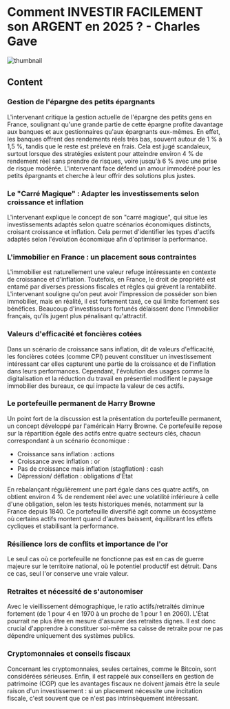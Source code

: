 # Comment INVESTIR FACILEMENT son ARGENT en 2025 ? - Charles Gave
![thumbnail](https://i.ytimg.com/vi/E5cqlrR6wEg/maxresdefault.jpg)

<!--- My thoughts -->

## Content

### Gestion de l'épargne des petits épargnants
L'intervenant critique la gestion actuelle de l'épargne des petits gens en France, soulignant qu'une grande partie de cette épargne profite davantage aux banques et aux gestionnaires qu'aux épargnants eux-mêmes. En effet, les banques offrent des rendements réels très bas, souvent autour de 1 % à 1,5 %, tandis que le reste est prélevé en frais. Cela est jugé scandaleux, surtout lorsque des stratégies existent pour atteindre environ 4 % de rendement réel sans prendre de risques, voire jusqu'à 6 % avec une prise de risque modérée. L'intervenant face défend un amour immodéré pour les petits épargnants et cherche à leur offrir des solutions plus justes.

### Le "Carré Magique" : Adapter les investissements selon croissance et inflation
L'intervenant explique le concept de son "carré magique", qui situe les investissements adaptés selon quatre scénarios économiques distincts, croisant croissance et inflation. Cela permet d'identifier les types d'actifs adaptés selon l'évolution économique afin d'optimiser la performance.

### L'immobilier en France : un placement sous contraintes
L'immobilier est naturellement une valeur refuge intéressante en contexte de croissance et d'inflation. Toutefois, en France, le droit de propriété est entamé par diverses pressions fiscales et règles qui grèvent la rentabilité. L'intervenant souligne qu'on peut avoir l'impression de posséder son bien immobilier, mais en réalité, il est fortement taxé, ce qui limite fortement ses bénéfices. Beaucoup d'investisseurs fortunés délaissent donc l'immobilier français, qu'ils jugent plus pénalisant qu'attractif.

### Valeurs d'efficacité et foncières cotées
Dans un scénario de croissance sans inflation, dit de valeurs d'efficacité, les foncières cotées (comme CPI) peuvent constituer un investissement intéressant car elles capturent une partie de la croissance et de l'inflation dans leurs performances. Cependant, l'évolution des usages comme la digitalisation et la réduction du travail en présentiel modifient le paysage immobilier des bureaux, ce qui impacte la valeur de ces actifs.

### Le portefeuille permanent de Harry Browne
Un point fort de la discussion est la présentation du portefeuille permanent, un concept développé par l'américain Harry Browne. Ce portefeuille repose sur la répartition égale des actifs entre quatre secteurs clés, chacun correspondant à un scénario économique :
- Croissance sans inflation : actions
- Croissance avec inflation : or
- Pas de croissance mais inflation (stagflation) : cash
- Dépression/ déflation : obligations d'État

En rebalançant régulièrement une part égale dans ces quatre actifs, on obtient environ 4 % de rendement réel avec une volatilité inférieure à celle d'une obligation, selon les tests historiques menés, notamment sur la France depuis 1840. Ce portefeuille diversifié agit comme un écosystème où certains actifs montent quand d'autres baissent, équilibrant les effets cycliques et stabilisant la performance.

### Résilience lors de conflits et importance de l'or
Le seul cas où ce portefeuille ne fonctionne pas est en cas de guerre majeure sur le territoire national, où le potentiel productif est détruit. Dans ce cas, seul l'or conserve une vraie valeur.

### Retraites et nécessité de s'autonomiser
Avec le vieillissement démographique, le ratio actifs/retraités diminue fortement (de 1 pour 4 en 1970 à un proche de 1 pour 1 en 2060). L'État pourrait ne plus être en mesure d'assurer des retraites dignes. Il est donc crucial d'apprendre à constituer soi-même sa caisse de retraite pour ne pas dépendre uniquement des systèmes publics.

### Cryptomonnaies et conseils fiscaux
Concernant les cryptomonnaies, seules certaines, comme le Bitcoin, sont considérées sérieuses. Enfin, il est rappelé aux conseillers en gestion de patrimoine (CGP) que les avantages fiscaux ne doivent jamais être la seule raison d'un investissement : si un placement nécessite une incitation fiscale, c'est souvent que ce n'est pas intrinsèquement intéressant.

